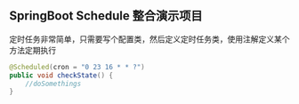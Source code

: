 ## SpringBoot Schedule 整合演示项目

定时任务非常简单，只需要写个配置类，然后定义定时任务类，使用注解定义某个方法定期执行

``` java
@Scheduled(cron = "0 23 16 * * ?")
public void checkState() {
    //doSomethings
}
```



